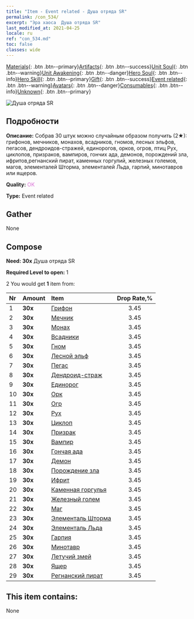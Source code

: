 ```yaml
---
title: "Item - Event related - Душа отряда SR"
permalink: /con_534/
excerpt: "Эра хаоса  Душа отряда SR"
last_modified_at: 2021-04-25
locale: ru
ref: "con_534.md"
toc: false
classes: wide
---
```

 [Materials](/ItemsRU/){: .btn .btn--primary}[Artifacts](/ItemsRU/Artifacts/){: .btn .btn--success}[Unit Soul](/ItemsRU/UnitSoul/){: .btn .btn--warning}[Unit Awakening](/ItemsRU/UnitAwakening/){: .btn .btn--danger}[Hero Soul](/ItemsRU/HeroSoul/){: .btn .btn--info}[Hero Skill](/ItemsRU/HeroSkill/){: .btn .btn--primary}[Gift](/ItemsRU/Gift/){: .btn .btn--success}[Event related](/ItemsRU/Events/){: .btn .btn--warning}[Avatars](/ItemsRU/Avatars/){: .btn .btn--danger}[Consumables](/ItemsRU/Consumables/){: .btn .btn--info}[Unknown](/ItemsRU/Unknown/){: .btn .btn--primary}

 ![Душа отряда SR](/images/t/i_10020.png)

## Подробности
 **Описание:** Собрав 30 штук можно случайным образом получить (2★): грифонов, мечников, монахов, всадников, гномов, лесных эльфов, пегасов, дендроидов-стражей, единорогов, орков, огров, птиц Рух, циклопов, призраков, вампиров, гончих ада, демонов, порождений зла, ифритов,регнанский пират, каменных горгулий, железных големов, магов, элементалей Шторма, элементалей Льда, гарпий, минотавров или ящеров.

 **Quality:** <span style="color: #DA70D6">OK</span>

 **Type:** Event related

## Gather

  None

## Compose

 **Need: 30x** Душа отряда SR

 **Required Level to open:** 1

 2 You would get **1** item  from:

  | Nr | Amount |     Item    | Drop Rate,% |
  |:---|:-------|:------------|:---------:|
  | 1 |  **30x** | [Грифон](/ItemsRU/unt_192/) | 3.45 | 
  | 2 |  **30x** | [Мечник](/ItemsRU/unt_193/) | 3.45 | 
  | 3 |  **30x** | [Монах](/ItemsRU/unt_194/) | 3.45 | 
  | 4 |  **30x** | [Всадники](/ItemsRU/unt_195/) | 3.45 | 
  | 5 |  **30x** | [Гном](/ItemsRU/unt_200/) | 3.45 | 
  | 6 |  **30x** | [Лесной эльф](/ItemsRU/unt_201/) | 3.45 | 
  | 7 |  **30x** | [Пегас](/ItemsRU/unt_202/) | 3.45 | 
  | 8 |  **30x** | [Дендроид-страж](/ItemsRU/unt_203/) | 3.45 | 
  | 9 |  **30x** | [Единорог](/ItemsRU/unt_204/) | 3.45 | 
  | 10 |  **30x** | [Орк](/ItemsRU/unt_219/) | 3.45 | 
  | 11 |  **30x** | [Огр](/ItemsRU/unt_220/) | 3.45 | 
  | 12 |  **30x** | [Рух](/ItemsRU/unt_221/) | 3.45 | 
  | 13 |  **30x** | [Циклоп](/ItemsRU/unt_222/) | 3.45 | 
  | 14 |  **30x** | [Призрак](/ItemsRU/unt_210/) | 3.45 | 
  | 15 |  **30x** | [Вампир](/ItemsRU/unt_211/) | 3.45 | 
  | 16 |  **30x** | [Гончая ада](/ItemsRU/unt_228/) | 3.45 | 
  | 17 |  **30x** | [Демон](/ItemsRU/unt_229/) | 3.45 | 
  | 18 |  **30x** | [Порождение зла](/ItemsRU/unt_230/) | 3.45 | 
  | 19 |  **30x** | [Ифрит](/ItemsRU/unt_231/) | 3.45 | 
  | 20 |  **30x** | [Каменная горгулья](/ItemsRU/unt_236/) | 3.45 | 
  | 21 |  **30x** | [Железный голем](/ItemsRU/unt_237/) | 3.45 | 
  | 22 |  **30x** | [Маг](/ItemsRU/unt_238/) | 3.45 | 
  | 23 |  **30x** | [Элементаль Шторма](/ItemsRU/unt_263/) | 3.45 | 
  | 24 |  **30x** | [Элементаль Льда](/ItemsRU/unt_264/) | 3.45 | 
  | 25 |  **30x** | [Гарпия](/ItemsRU/unt_245/) | 3.45 | 
  | 26 |  **30x** | [Минотавр](/ItemsRU/unt_248/) | 3.45 | 
  | 27 |  **30x** | [Летучий змей](/ItemsRU/unt_255/) | 3.45 | 
  | 28 |  **30x** | [Ящер](/ItemsRU/unt_254/) | 3.45 | 
  | 29 |  **30x** | [Регнанский пират](/ItemsRU/unt_273/) | 3.45 | 


## This item contains:

  None


